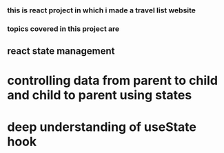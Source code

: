 ### this is react project in which i made a travel list website

### topics covered in this project are

## react state management

# controlling data from parent to child and child to parent using states

# deep understanding of useState hook
